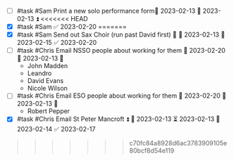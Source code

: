- [ ] #task #Sam Print a new solo performance form📅 2023-02-13 🛫 2023-02-13 ⏫ 
<<<<<<< HEAD
- [x]  #task #Sam ✅ 2023-02-20
=======
- [x] #task #Sam Send out Sax Choir (run past David first) 🔼 🛫 2023-02-13 📅 2023-02-15 ✅ 2023-02-20
- [ ] #task #Chris Email NSSO people about working for them 📅 2023-02-20 🛫 2023-02-13 🔽 
	- John Madden
	- Leandro
	- David Evans
	- Nicole Wilson
- [ ] #task #Chris Email ESO people about working for them 📅 2023-02-20 🛫 2023-02-13 🔽 
	- Robert Pepper
- [x] #task #Chris Email St Peter Mancroft ⏫ 🛫 2023-02-13 ⏳ 2023-02-13 📅 2023-02-14 ✅ 2023-02-17
>>>>>>> c70fc84a8928d6ac3783909105e80bcf8d54e119
